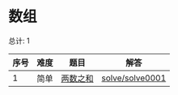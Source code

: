 # 数组

<!--- table -->

总计: 1

| 序号 | 难度 | 题目                                                  | 解答                                  |
| ---- | ---- | ----------------------------------------------------- | ------------------------------------- |
| 1    | 简单 | [两数之和](https://leetcode-cn.com/problems/two-sum/) | [solve/solve0001](../solve/solve0001) |
